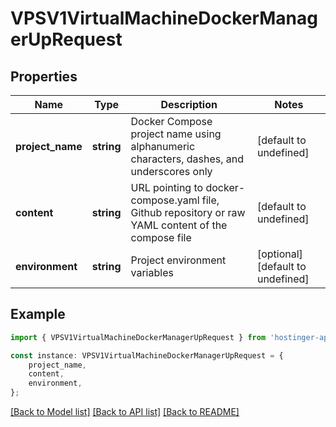 # VPSV1VirtualMachineDockerManagerUpRequest


## Properties

Name | Type | Description | Notes
------------ | ------------- | ------------- | -------------
**project_name** | **string** | Docker Compose project name using alphanumeric characters, dashes, and underscores only | [default to undefined]
**content** | **string** | URL pointing to docker-compose.yaml file, Github repository or raw YAML content of the compose file | [default to undefined]
**environment** | **string** | Project environment variables | [optional] [default to undefined]

## Example

```typescript
import { VPSV1VirtualMachineDockerManagerUpRequest } from 'hostinger-api-sdk';

const instance: VPSV1VirtualMachineDockerManagerUpRequest = {
    project_name,
    content,
    environment,
};
```

[[Back to Model list]](../README.md#documentation-for-models) [[Back to API list]](../README.md#documentation-for-api-endpoints) [[Back to README]](../README.md)
